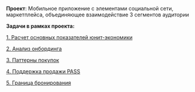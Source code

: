**Проект**: Мобильное приложение с элементами социальной сети, маркетплейса, объединяющее взаимодействие 3 сегментов аудитории

**Задачи в рамках проекта:**


[1. Расчет основных показателей юнит-экономики](https://nbviewer.org/github/artem-ilienkov/markerplace/blob/main/BDSM-1.ipynb)

[2. Анализ онбординга](https://nbviewer.org/github/artem-ilienkov/markerplace/blob/fff69cbd5917787e82826227a512df5b7820697e/onboard%20_analysis_ver_1.ipynb#step1)

[3. Паттерны покупок](https://nbviewer.org/github/artem-ilienkov/markerplace/blob/main/sales_patterns.ipynb)

[4. Поддержка продажи PASS](https://nbviewer.org/github/artem-ilienkov/markerplace/blob/main/pass_economic_sales_v_2.ipynb)

[5. Граница бронирования](https://nbviewer.org/github/artem-ilienkov/markerplace/blob/main/days_before_start.ipynb)


